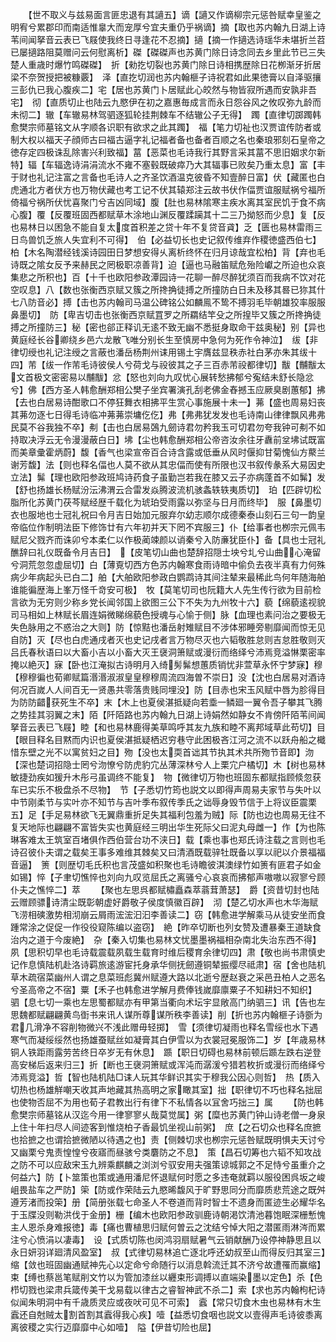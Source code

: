 <!-- { "loadSidebar": true } -->
　　【世不取义与兹易面言匪忠退有其讁五】谪【讁又作谪柳宗元惩咎赋幸皇鉴之明宥兮累郡印而南适惟辠大而宠厚兮宜夫重仍乎祸谪】摘【取也苏内翰九日湖上诗苇间闻拏音云表已飞屐使我终日寻逢花不忍摘】擿【摘一作擿选诗瑶华未堪折兰苕已屡擿路阻莫赠问云何慰离析】磔【磔磔声也苏黄门除日诗念同去乡里此节已三失楚人重歳时爆竹鸣磔磔】　折【勑扢切裂也苏黄门除日诗相携歴除日花栁渐牙折居梁不奈贺授把被糠覈】　泽【直扢切润也苏内翰榧子诗祝君如此果徳膏以自泽驱攘三彭仇已我心腹疾二】宅【居也苏黄门卜居赋此心皎然与物皆寂所遇而安孰非吾宅】　彻【直质切止也陆云九愍伊在初之嘉惠毎成言而永日怨谷风之攸叹弥九龄而未彻二】辙【车辙易林驾驷逐狐轮挂荆棘车不结辙公子无得】　躅【直律切踯躅韩愈樊宗师墓铭文从字顺各识职有欲求之此其躅】　福【笔力切祉也汉贾谊传防者或制大权以福天子顔师古曰福古逼字礼记福者备也备者百顺之名也秦琅邪刻石皇帝之徳存定四极诛乱除害兴利致福】葍【恶菜也毛诗我行其野言采其葍不思旧姻求尔新特】辐【车辐逸诗涓涓流水不雍不塞毂既破瘁乃大其辐事已败矣乃重太息】富【丰于财也礼记注富之言备也毛诗人之齐圣饮酒温克彼昏不知壹醉日富】伏【藏匿也白虎通北方者伏方也万物伏藏也考工记不伏其辕郑注云故书伏作偪贾谊服赋祸兮福所倚福兮祸所伏忧喜聚门兮吉凶同域】腹【肚也易林隂寒主疾水离其室民饥于食不病心腹】覆【反覆班固西都赋草木涂地山渊反覆蹂躏其十二三乃拗怒而少息】复【反也易林日以困急不能自复太度首积差之贷十年不复贷音貣】乏【匮也易林雷雨三日鸟兽饥乏旅人失宜利不可得】　伯【必益切长也史记叙传维弃作稷徳盛西伯七】柏【木名陶潜经钱溪诗园田日梦想安得乆离析终怀在归月谅哉宜松柏】背【弃也毛诗既之隂女反予来赫民之罔极职凉善背】迫【逼也马融笛赋危殆险巘之所迫也众哀集悲之所积也】百【十千也欧阳参政潭园诗一花聊一醉尽醉犹须百而我病不饮对花空叹息】八【数也张衡西京赋又簇之所搀捔徒搏之所撞防白日未及移其晷已狝其什七八防音必】搏【击也苏内翰司马温公碑铭公如麟鳯不鸷不搏羽毛毕朝雄狡率服服鼻墨切】　防【卑吉切击也张衡西京赋罝罗之所羂结竿殳之所揘毕又簇之所搀捔徒搏之所撞防三】秘【密也郤正释讥无逺不致无幽不悉挺身取命干兹奥秘】别【异也黄庭经长谷卿绕乡邑六龙散飞唯分别长生至慎房中急何为死作令神泣】　绂【非律切绶也礼记注绶之言蔽也潘岳杨荆州诔用锡土宇膺兹显秩赤社白茅亦朱其绂十四】芾【绂一作芾毛诗彼侯人兮荷戈与祋彼其之子三百赤芾祋都律切】黻【黼黻太文首极文密密易以黼黻】忿【怒也刘向九叹忧心展转愁拂郁兮寃结未舒长隐忿兮】佛【西方圣人韩愈酬郑相公樊子坐宾署演孔刮老佛金舂撼玉应厥臭剧蕙郁】拂【去也白居易诗酣歌口不停狂舞衣相拂平生赏心事施展十未一】茀【盛也周易妇丧其茀勿逐七日得毛诗临冲茀茀崇墉仡仡】弗【弗弗犹发发也毛诗南山律律飘风弗弗民莫不谷我独不卒】刜【击也白居易鵶九劒诗君勿矜我玉可切君勿夸我钟可刜不如持取决浮云无令漫漫蔽白日】坲【尘也韩愈酬郑相公帝咨汝余往牙纛前坌坲试既富而美章彚霍炳蔚】馥【香气也梁宣帝百合诗含露或低垂从风时偃抑甘菊愧仙方藂兰谢芳馥】法【则也释名偪也人莫不欲从其忠偪而使有所限也汉书叙传彖系大易因史立法】髴【理也欧阳参政班鸠诗药食子虽勤岂若我在膝又云子亦病蓬首不如髴】发【舒也扬雄长杨赋汾沄沸渭云合雷发焱腾波流机骇螽轶轶夷质切】　珀【匹辟切松脂所化苏黄门茯芩赋经歴千载化为琥珀受雨露以弥坚与日月而终毕】　服【鼻墨切衣也服地也士冠礼祝曰令月吉日始加元服弃尔幼志顺尔成德秦泰山刻石三句一韵皇帝临位作制明法臣下修饰廿有六年初并天下罔不宾服三】仆【给事者也栁宗元佩韦赋尼父戮齐而诛卯兮本柔仁以作极蔺竦颜以诮秦兮入防亷犹臣仆】备【具也士冠礼醮辞曰礼仪既备令月吉日】　【皮笔切山曲也楚辞招隠士坱兮圠兮山曲心淹留兮洞荒忽忽虚屈切】白【薄覔切西方色苏内翰寒食雨诗暗中偷负去夜半真有力何殊病少年病起头已白二】舶【大舶欧阳参政白鹦鹉诗其间注辇来最稀此鸟何年随海舶谁能徧歴海上峯万怪千竒安可极】　牧【莫笔切司也阮籍大人先生传行欲为目前检言欲为无穷则少称乡党长闻邻国上欲图三公下不失为九州牧十六】藐【绵藐逺视貌司马相如上林赋长眉连娟微睇绵藐色授魂与心愉于侧】脉【血理也素问治之要极无失色脉用之不惑治之大则】防【惊黠也潘岳射雉赋目不涉体邪睡旁剔靡闻而惊无见自防】灭【尽也白虎通戌者灭也史记戌者言万物尽灭也六韬敬胜怠则吉怠胜敬则灭吕氏春秋语曰以大畜小吉以小畜大灭王襃洞箫赋或漫衍而络绎兮沛焉竞溢惏栗密率掩以絶灭】寐【卧也江淹拟古诗明月入绮髣髴想蕙质销忧非萱草永怀宁梦寐】穆【穆穆徧也荀卿赋篇湣湣淑淑皇皇穆穆周流四海曽不崇日】没【沈也白居易对酒诗何况百嵗人人间百无一贤愚共零落贵贱同埋没】防【目赤也宋玉风赋中唇为胗得目为防防齰获死生不卒】末【木上也夏侯湛抵疑向若埀一鳞廻一翼令吾子攀其飞腾之势挂其羽翼之末】陌【阡陌路也苏内翰九日湖上诗娟然如静女不肯傍阡陌苇间闻拏音云表已飞屐】睦【和也易林鹿得美草鸣呼其友九族和睦不离邦域草此苟切】目【眼目释名目黙而内识也夏侯湛抵疑栖迟穷巷守此困极吝江河之流不以跃舟船之檝惜东壁之光不以寓贫妇之目】歾【没也太耎首诎其节执其术共所歾节音即】沕【深也楚词招隐士罔兮沕憭兮防虎豹宂丛薄深林兮人上栗宂户橘切】木【树也易林敏捷劲疾如猨升木彤弓虽调终不能复】　物【微律切万物也班固东都赋指顾倐忽获车已实乐不极盘杀不尽物】　节【子悉切竹筠也説文以即得声周易夫家节与失叶以中节刚柔节与实叶亦不知节与吉叶季布叙传季氏之诎辱身毁节信于上将议臣震栗五】足【手足易林欲飞无翼鼎重折足失其福利包羞为贼】际【防也边也周易无往不复天地际也翩翩不富皆失实也黄庭经三明出华生死际父曰泥丸母雌一】作【为也陈琳客难太王筑室百堵俱作西伯营台功不浃日】载【乘也事也郑氏诗注载之言则也毛诗召彼仆夫谓之载矣王事多难维其棘矣又曰清酒既载骍牡既备以享以祀以介景福福音逼】　箦【则歴切毛氏积也言茂盛如积聚也毛诗瞻彼淇澳绿竹如箦有匪君子如金如锡】悴【子聿切憔悴也刘向九叹览屈氏之离骚兮心哀哀而拂郁声嗷嗷以寂寥兮顾仆夫之憔悴二】萃
　　【聚也左思呉都赋橚矗森萃蓊茸萧瑟】　爵【资昔切封也陆云赠顾骠诗清尘既彰朝虚好爵敬子侯度慎徽百辟】　沏【楚乙切水声也木华海赋飞涝相磢激势相沏崩云屑雨浤浤汩汩李善读二】窃【韩愈进学解乘马从徒安坐而食踵常涂之促促一作役役窥陈编以盗窃】　絶【昨卒切断也列女赞及遭暴秦王道缺食治内之道于今废絶】　杂【秦入切集也易林文忧墨墨祸福相杂南北失治东西不得】　夙【思积切早也毛诗载震载夙载生载育时维后稷育余律切四】肃【敬也尚书肃慎史记作息慎陆机赴洛诗羁旅逺游宦托身承华侧抚劒遵铜辇振缨尽祗肃】宿【舍也陆机草木疏宿菜幽州人谓之息菜班彪冀州赋遵大路以北逝兮歴赵衰之采邑丑柏人之恶名兮圣高帝之不宿】粟【禾子也韩愈进学解月费俸钱嵗靡廪粟子不知耕妇不知织】　驷【息七切一乘也左思蜀都赋亦有甲第当衢向术坛宇显敞高门纳驷三】讯【告也左思魏都赋翩翩黄鸟衘书来讯人谋所尊谋所秩李善读】削【折也苏内翰榧子诗斵为君几滑净不容削物微兴不浅此赠毋轻掷】　雪【须律切凝雨也释名雪绥也水下遇寒气而凝绥绥然也扬雄蚕赋丝如凝膏其白伊雪以为衣裳冠冕服饰二】岁【年歳易林铜人铁距雨露劳苦终日卒岁无有休息】　踬【职日切碍也易林前顿后踬左跌右逆登高安梯后返来归三】折【断也王襃洞箫赋或浑沌而潺湲兮猎若枚折或漫衍而络绎兮沛焉竞溢】哲【智也陆机陆□诔人玩其华鲜识其实于穆我公因心则哲】　热【质入切热也杨雄觧嘲天收其声地藏其热高明之家瞰其室】拙【职律切不巧也释名拙屈也使物否屈不为用也荀子君教出行有律下不私情各以冝舍巧拙三】属
　　【防也韩愈樊宗师墓铭从汉迄今用一律寥寥乆哉莫觉属】粥【糜也苏黄门钟山诗老僧一身泉上住十年扫尽人间迹客到惟烧柏子香最饥坐视山前粥】　庶【之石切众也释名庶摭也拾摭之也谓拾摭微陋以待遇之也】责【侧棘切求也栁宗元惩咎赋既明惧夫天讨兮又幽栗兮鬼责惶惶兮夜寤而昼骇兮类麏防之不息】　策【昌石切筹也六韬不知攻战之防不可以应敌宋玉九辨乘麒麟之浏浏兮驭安用夫强策谅城郭之不足恃兮虽重介之何益六】防【卜筮策也策或通用潘尼怀退赋何时愿之多违奄就羁以服役困呉坂之峻岨畏盐车之严防】筞【防或作荣陆云九愍晞馥风于旷野思同分而靡质悲荒途之既舛遵芳渚而投筞】册【简册张载七命圣人不卷道而背时智士不遗身而匿迹生必耀华名于玉牒没则勒洪伐于金册】栅【编木也欧阳参政驯鹿诗朝渇饮清池暮饱眠深栅慙愧主人恩杀身难报徳】毒【痛也曹植思归赋何曽云之沈结兮悼大阳之潜匿雨淋涔而累注兮心愤涓以凄毒】　设【式质切陈也闵鸿羽扇赋暑气云销献酬乃设停神静思且以永日妍羽详廻清风盈室】　叔【式律切易林追亡逐北呼还幼叔至山而得反归其室三】缩【敛也班固幽通赋神先心以定命兮命随行以消息斡流迁其不济兮故遭罹而赢缩】束【缚也蔡邕笔赋削文竹以为管加漆丝以纒束形调搏以直端染墨以定色】杀【色栉切戮也梁肃兵箴传美干戈易载以律古之睿智神武不杀二】索【求也苏内翰枸杞诗似闻朱明洞中有千歳质灵应或夜吠可见不可索】　蠧【常只切食木虫也易林有木生蠧还自尅贼太割首割其蠧得我心疾】噎【益悉切食咽也説文以壹得声毛诗彼黍离离彼稷之实行迈靡靡中心如噎】　隘【伊昔切险也屈】
